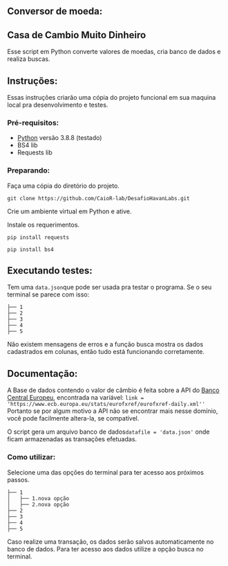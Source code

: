 ﻿## Conversor de moeda: 
## Casa de Cambio Muito Dinheiro
Esse script em Python converte valores de moedas, cria banco de dados e realiza buscas.
## Instruções: 
Essas instruções criarão uma cópia  do projeto funcional em sua maquina local pra desenvolvimento e testes.

### Pré-requisitos: 

* [Python](https://www.python.org) versão 3.8.8 (testado)
* BS4 lib
* Requests lib

### Preparando:

Faça uma cópia do diretório do projeto.
```
git clone https://github.com/CaioR-lab/DesafioHavanLabs.git
```
Crie um ambiente virtual em Python e ative.

Instale os requerimentos.

```
pip install requests
```
```
pip install bs4
```
## Executando testes:
Tem uma `data.json`que pode ser usada pra testar o programa.
Se o seu terminal se parece com isso:
```
├── 1
├── 2
├── 3
├── 4
├── 5
```
Não existem mensagens de erros e a função busca mostra os dados cadastrados em colunas, então tudo está funcionando corretamente.

## Documentação: 
A Base de dados contendo o valor de câmbio é feita sobre a API do [Banco Central Europeu](https://www.ecb.europa.eu/home), encontrada na variável:
`link = 'https://www.ecb.europa.eu/stats/eurofxref/eurofxref-daily.xml''` 
Portanto se por algum motivo a API não se encontrar mais nesse domínio, você pode facilmente altera-la, se compatível.

O script gera um arquivo banco de dados`datafile = 'data.json'` onde ficam armazenadas as transações efetuadas.

### Como utilizar: 
Selecione uma das opções do terminal para ter acesso aos próximos passos.
```
├── 1
│   ├── 1.nova opção
│   ├── 2.nova opção
├── 2
├── 3
├── 4
├── 5
```
Caso realize uma transação, os dados serão salvos automaticamente no banco de dados.
Para ter acesso aos dados utilize a opção busca no terminal.


